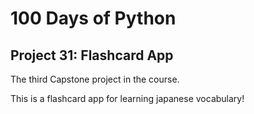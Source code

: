 # 100 Days of Python
## Project 31: Flashcard App

The third Capstone project in the course.

This is a flashcard app for learning japanese vocabulary!
